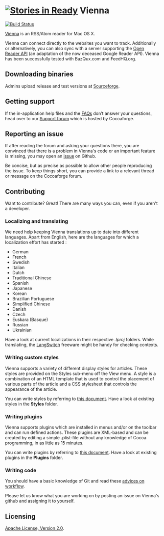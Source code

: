 [![Stories in Ready](https://badge.waffle.io/viennarss/vienna-rss.png?label=ready&title=Ready)](https://waffle.io/viennarss/vienna-rss)
Vienna
======

[![Build Status](https://travis-ci.org/ViennaRSS/vienna-rss.svg?branch=master)](https://travis-ci.org/ViennaRSS/vienna-rss)

[Vienna](http://www.vienna-rss.org) is an RSS/Atom reader for Mac OS X.

Vienna can connect directly to the websites you want to track.
Additionally or alternatively, you can also sync with a server supporting the [Open Reader API](http://rss-sync.github.io/Open-Reader-API/rssconsensus/) (an adaptation of the now deceased Google Reader API). Vienna has been successfully tested with BazQux.com and FeedHQ.org.

Downloading binaries
--------------------

Admins upload release and test versions at [Sourceforge](https://sourceforge.net/projects/vienna-rss/files/).

Getting support
---------------

If the in-application help files and the [FAQs](http://www.vienna-rss.org/?page_id=96) don’t answer your questions, head over to our [Support forum](http://forums.cocoaforge.com/viewforum.php?f=18) which is hosted by Cocoaforge.

Reporting an issue
------------------

If after reading the forum and asking your questions there, you are convinced that there is a problem in Vienna's code or an important feature is missing, you may open an [issue](https://github.com/ViennaRSS/vienna-rss/issues?direction=desc&sort=created&state=open) on Github.

Be concise, but as precise as possible to allow other people reproducing the issue. To keep things short, you can provide a link to a relevant thread or message on the Cocoaforge forum.

Contributing
------------

Want to contribute? Great! There are many ways you can, even if you aren't a developer.

### Localizing and translating ###

We need help keeping Vienna translations up to date into different languages. Apart from English, here are the languages for which a localization effort has started :

* German
* French
* Swedish
* Italian
* Dutch
* Traditional Chinese
* Spanish
* Japanese
* Korean
* Brazilian Portuguese
* Simplified Chinese
* Danish
* Czech
* Euskara (Basque)
* Russian
* Ukrainian

Have a look at current localizations in their respective _.lproj_ folders. While translating, the [LangSwitch](http://www.seoxys.com/langswitch-2/) freeware might be handy for checking contexts.

### Writing custom styles

Vienna supports a variety of different display styles for articles. These styles are provided on the Styles sub-menu off the View menu. A style is a combination of an HTML template that is used to control the placement of various parts of the article and a CSS stylesheet that controls the appearance of the article.

You can write styles by referring to [this document](http://www.vienna-rss.org/?page_id=65). Have a look at existing styles in the __Styles__ folder.

### Writing plugins

Vienna supports plugins which are installed in menus and/or on the toolbar and can run defined actions. These plugins are XML-based and can be created by editing a simple .plist-file without any knowledge of Cocoa programming, in as little as 15 minutes.

You can write plugins by referring to [this document](http://www.vienna-rss.org/?page_id=120). Have a look at existing plugins in the __Plugins__ folder.

### Writing code

You should have a basic knowledge of Git and read these [advices on workflow](https://github.com/ViennaRSS/vienna-rss/wiki/Good-manners-with-Git).

Please let us know what you are working on by posting an issue on Vienna's github and assigning it to yourself.

Licensing
---------

[Apache License, Version 2.0](http://www.apache.org/licenses/LICENSE-2.0.html).






